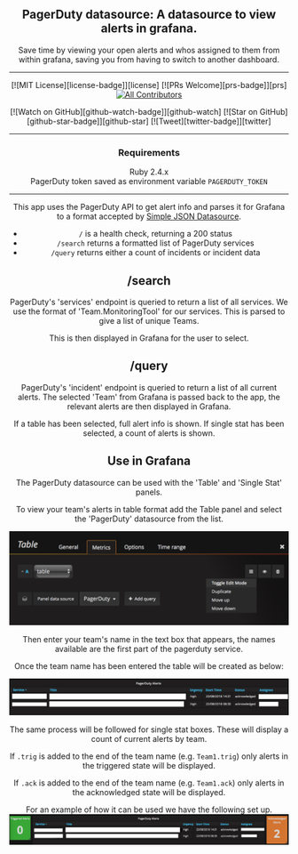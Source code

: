 <div align="center">

<h2>PagerDuty datasource: A datasource to view alerts in grafana.</h2>
<p>Save time by viewing your open alerts and whos assigned to them from within grafana, saving you from having to switch to another dashboard.</>

  <hr />

[![MIT License][license-badge]][license]
[![PRs Welcome][prs-badge]][prs]
[![All Contributors](https://img.shields.io/badge/all_contributors-11-orange.svg?style=flat-square)](#contributors)

[![Watch on GitHub][github-watch-badge]][github-watch]
[![Star on GitHub][github-star-badge]][github-star]
[![Tweet][twitter-badge]][twitter]

<hr />


### Requirements

Ruby 2.4.x  
PagerDuty token saved as environment variable `PAGERDUTY_TOKEN`

___

This app uses the PagerDuty API to get alert info and parses it for Grafana to a format accepted by [Simple JSON Datasource](https://github.com/grafana/simple-json-datasource).

- `/` is a health check, returning a 200 status
- `/search` returns a formatted list of PagerDuty services
- `/query` returns either a count of incidents or incident data

## /search

PagerDuty's 'services' endpoint is queried to return a list of all services. We use the format of 'Team.MonitoringTool' for our services. This is parsed to give a list of unique Teams.

This is then displayed in Grafana for the user to select.

## /query

PagerDuty's 'incident' endpoint is queried to return a list of all current alerts.
The selected 'Team' from Grafana is passed back to the app, the relevant alerts are then displayed in Grafana.

If a table has been selected, full alert info is shown.
If single stat has been selected, a count of alerts is shown.


## Use in Grafana

The PagerDuty datasource can be used with the 'Table' and 'Single Stat' panels.

To view your team's alerts in table format add the Table panel and select the 'PagerDuty' datasource from the list.

![](doc/table-selection.png)

Then enter your team's name in the text box that appears, the names available are the first part of the pagerduty service.

Once the team name has been entered the table will be created as below:

![](doc/table-data.png)

The same process will be followed for single stat boxes. These will display a count of current alerts by team.

If `.trig` is added to the end of the team name (e.g. `Team1.trig`) only alerts in the triggered state will be displayed.

If `.ack` is added to the end of the team name (e.g. `Team1.ack`) only alerts in the acknowledged state will be displayed.

For an example of how it can be used we have the following set up.
![](doc/dashboard-example.png)
